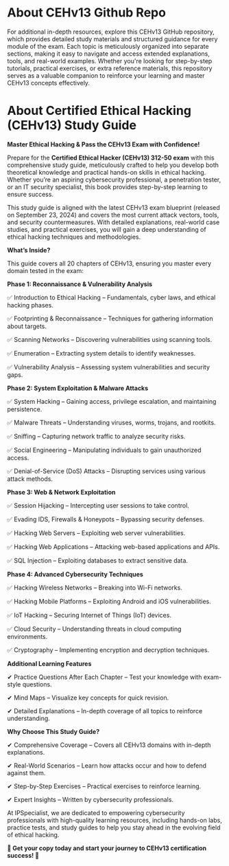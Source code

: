 # About CEHv13 Github Repo #

For additional in-depth resources, explore this CEHv13 GitHub repository, which provides detailed study materials and structured guidance for every module of the exam. Each topic is meticulously organized into separate sections, making it easy to navigate and access extended explanations, tools, and real-world examples. Whether you're looking for step-by-step tutorials, practical exercises, or extra reference materials, this repository serves as a valuable companion to reinforce your learning and master CEHv13 concepts effectively. 

# About Certified Ethical Hacking (CEHv13) Study Guide #

**Master Ethical Hacking & Pass the CEHv13 Exam with Confidence!**

Prepare for the **Certified Ethical Hacker (CEHv13) 312-50 exam** with this comprehensive study guide, meticulously crafted to help you develop both theoretical knowledge and practical hands-on skills in ethical hacking. Whether you’re an aspiring cybersecurity professional, a penetration tester, or an IT security specialist, this book provides step-by-step learning to ensure success.

This study guide is aligned with the latest CEHv13 exam blueprint (released on September 23, 2024) and covers the most current attack vectors, tools, and security countermeasures. With detailed explanations, real-world case studies, and practical exercises, you will gain a deep understanding of ethical hacking techniques and methodologies.

**What’s Inside?**

This guide covers all 20 chapters of CEHv13, ensuring you master every domain tested in the exam:

**Phase 1: Reconnaissance & Vulnerability Analysis**

✅ Introduction to Ethical Hacking – Fundamentals, cyber laws, and ethical hacking phases.

✅ Footprinting & Reconnaissance – Techniques for gathering information about targets.

✅ Scanning Networks – Discovering vulnerabilities using scanning tools.

✅ Enumeration – Extracting system details to identify weaknesses.

✅ Vulnerability Analysis – Assessing system vulnerabilities and security gaps.

**Phase 2: System Exploitation & Malware Attacks**

✅ System Hacking – Gaining access, privilege escalation, and maintaining persistence.

✅ Malware Threats – Understanding viruses, worms, trojans, and rootkits.

✅ Sniffing – Capturing network traffic to analyze security risks.

✅ Social Engineering – Manipulating individuals to gain unauthorized access.

✅ Denial-of-Service (DoS) Attacks – Disrupting services using various attack methods.

**Phase 3: Web & Network Exploitation**

✅ Session Hijacking – Intercepting user sessions to take control.

✅ Evading IDS, Firewalls & Honeypots – Bypassing security defenses.

✅ Hacking Web Servers – Exploiting web server vulnerabilities.

✅ Hacking Web Applications – Attacking web-based applications and APIs.

✅ SQL Injection – Exploiting databases to extract sensitive data.

**Phase 4: Advanced Cybersecurity Techniques**

✅ Hacking Wireless Networks – Breaking into Wi-Fi networks.

✅ Hacking Mobile Platforms – Exploiting Android and iOS vulnerabilities.

✅ IoT Hacking – Securing Internet of Things (IoT) devices.

✅ Cloud Security – Understanding threats in cloud computing environments.

✅ Cryptography – Implementing encryption and decryption techniques.

**Additional Learning Features**

✔ Practice Questions After Each Chapter – Test your knowledge with exam-style questions.

✔ Mind Maps – Visualize key concepts for quick revision.

✔ Detailed Explanations – In-depth coverage of all topics to reinforce understanding.

**Why Choose This Study Guide?**

✔ Comprehensive Coverage – Covers all CEHv13 domains with in-depth explanations.

✔ Real-World Scenarios – Learn how attacks occur and how to defend against them.

✔ Step-by-Step Exercises – Practical exercises to reinforce learning.

✔ Expert Insights – Written by cybersecurity professionals.

At IPSpecialist, we are dedicated to empowering cybersecurity professionals with high-quality learning resources, including hands-on labs, practice tests, and study guides to help you stay ahead in the evolving field of ethical hacking.


**📘 Get your copy today and start your journey to CEHv13 certification success! 🚀**




